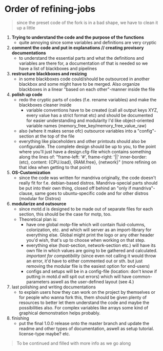 # Order of refining-jobs

>since the preset code of the fork is in a bad shape, we have to clean it up a little

1. **Trying to understand the code and the purpose of the functions**
    - quite annoying since some variables and definitions are very cryptic
2. **comment the code and put in explanations // creating provisory documentations**
    - to understand the essential parts and what the definitions and variables are there for, a documentation of that is needed so we have a list of blackboxes and pipelines
3. **restructure blackboxes and resizing**
    - in some blackboxes code could/should be outsourced in another blackbox and some might have to be merged. Also organize blackboxes in a linear "based on each other"-manner inside the file
4. **polish up code**
    - redo the cryptic parts of codes (f.e. rename variables) and make the blackboxes cleaner inside
        - variable conventions have to be created (call all output keys XYZ, every value has a strict format etc) and should be documented for easier understanding and modularity
        I'd like object-oriented variable names (memory_free_key/memory_free_value_raw)
    - also (where it makes sense ofc) outsource variables into a "config"-section at the top of the file
    - everything like placeholders and other printouts should also be configurable. The complete design should be up to you, to the point where you'll just have a design.cfg-file which contains something along the lines of: "frame-left: '#', frame-right: '||' inner-border: (etc), content: {CPU.load}, {RAM.free}, {network}" (more refining on that idea when getting to that point)
5. **OS-Customization**
    - since the code was written for mandriva originally, the code doesn't really fit for f.e. debian-based distros. Mandriva-special parts should be put into their own thing, closed off behind an "only if mandriva"-clause, same goes to ubuntu-specific code and for other distros (modular for Distros)
6. **modularize and outsource**
    - since motd.d is designed to be made out of separate files for each section, this should be the case for motp, too.
    - Theoretical plan is:
        - have one global motp-file which will contain fluid-columns, colorization, etc. and which will server as an import-library for everything else. Global might print the logo or any other header you'd wish, that's up to choose when working on that step.
        - everything else (host-section, network-section etc.) will have its own file in which values are going to be gathered and calculated. *important for compatibility* (since even not calling it would throw an error, it'd have to either commented out or sth. but just removing the modular file is the easiest option for end-users)
        - configs and setups will be in a config-file (location: don't know if putting in motd.d will spit out errors) which will have common-parameters aswell as the user-defined layout (see 4.)
7. last polishing and writing documentations
    - to explain users how they can work on the project by themselves or for people who wanna fork this, them should be given plenty of resources to better let them understand the code and maybe the possibilities also. For complex variables like arrays some kind of graphical demonstration helps probably.
8. finishing
    - put the final 1.0.0 release onto the master branch and update the readme and other types of documentation, aswell as setup tutorial. license-type maybe? etc.

> To be continued and filled with more info as we go along
